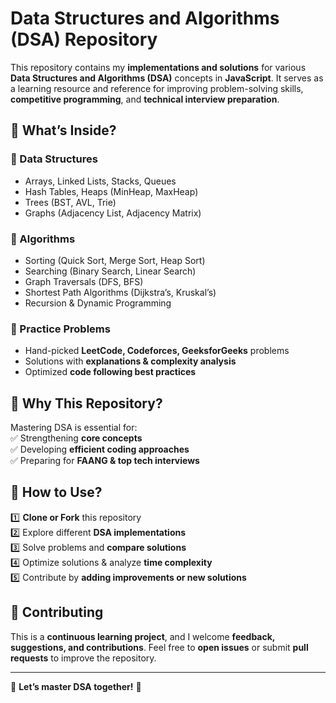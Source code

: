 # Data Structures and Algorithms (DSA) Repository  

This repository contains my **implementations and solutions** for various **Data Structures and Algorithms (DSA)** concepts in **JavaScript**. It serves as a learning resource and reference for improving problem-solving skills, **competitive programming**, and **technical interview preparation**.  

## 🚀 What’s Inside?  
### 🔹 Data Structures  
- Arrays, Linked Lists, Stacks, Queues  
- Hash Tables, Heaps (MinHeap, MaxHeap)  
- Trees (BST, AVL, Trie)  
- Graphs (Adjacency List, Adjacency Matrix)  

### 🔹 Algorithms  
- Sorting (Quick Sort, Merge Sort, Heap Sort)  
- Searching (Binary Search, Linear Search)  
- Graph Traversals (DFS, BFS)  
- Shortest Path Algorithms (Dijkstra’s, Kruskal’s)  
- Recursion & Dynamic Programming  

### 🔹 Practice Problems  
- Hand-picked **LeetCode, Codeforces, GeeksforGeeks** problems  
- Solutions with **explanations & complexity analysis**  
- Optimized **code following best practices**  

## 📌 Why This Repository?  
Mastering DSA is essential for:  
✅ Strengthening **core concepts**  
✅ Developing **efficient coding approaches**  
✅ Preparing for **FAANG & top tech interviews**  

## 📖 How to Use?  
1️⃣ **Clone or Fork** this repository  
2️⃣ Explore different **DSA implementations**  
3️⃣ Solve problems and **compare solutions**  
4️⃣ Optimize solutions & analyze **time complexity**  
5️⃣ Contribute by **adding improvements or new solutions**  

## 🤝 Contributing  
This is a **continuous learning project**, and I welcome **feedback, suggestions, and contributions**. Feel free to **open issues** or submit **pull requests** to improve the repository.  

---

🔗 **Let’s master DSA together!** 🚀  
